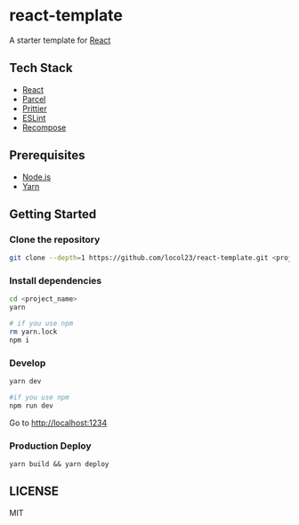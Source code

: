 # react-template

A starter template for [React](https://github.com/facebook/react)

## Tech Stack

- [React](https://reactjs.org/)
- [Parcel](https://parceljs.org/)
- [Prittier](https://prettier.io/)
- [ESLint](https://eslint.org/)
- [Recompose](https://github.com/acdlite/recompose)

## Prerequisites

- [Node.js](https://nodejs.org/en/)
- [Yarn](https://yarnpkg.com/en)

## Getting Started

### Clone the repository

```bash
git clone --depth=1 https://github.com/locol23/react-template.git <project_name>
```

### Install dependencies

```bash
cd <project_name>
yarn

# if you use npm
rm yarn.lock
npm i
```

### Develop

```bash
yarn dev

#if you use npm
npm run dev
```

Go to [http://localhost:1234](http://localhost:1234)

### Production Deploy

```
yarn build && yarn deploy
```

## LICENSE

MIT
